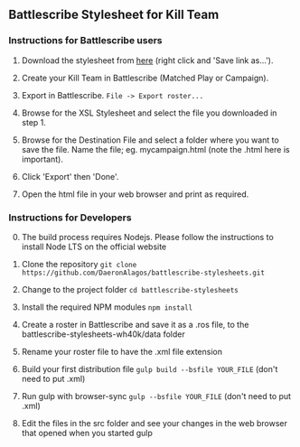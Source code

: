 ## Battlescribe Stylesheet for Kill Team

### Instructions for Battlescribe users

1. Download the stylesheet from [here](https://raw.githubusercontent.com/DaeronAlagos/battlescribe-stylesheets/master/dist/stylesheet.xsl) (right click and 'Save link as...').

2. Create your Kill Team in Battlescribe (Matched Play or Campaign).

3. Export in Battlescribe.
  `File -> Export roster...`
  
4. Browse for the XSL Stylesheet and select the file you downloaded in step 1.

5. Browse for the Destination File and select a folder where you want to save the file. Name the file; eg. mycampaign.html (note the .html here is important).

6. Click 'Export' then 'Done'.

7. Open the html file in your web browser and print as required.

### Instructions for Developers

0. The build process requires Nodejs. Please follow the instructions to install Node LTS on the official website

1. Clone the repository
  `git clone https://github.com/DaeronAlagos/battlescribe-stylesheets.git`

2. Change to the project folder `cd battlescribe-stylesheets`

3. Install the required NPM modules `npm install`

4. Create a roster in Battlescribe and save it as a .ros file, to the battlescribe-stylesheets-wh40k/data folder

5. Rename your roster file to have the .xml file extension

6. Build your first distribution file `gulp build --bsfile YOUR_FILE` (don't need to put .xml)

7. Run gulp with browser-sync `gulp --bsfile YOUR_FILE` (don't need to put .xml)

8. Edit the files in the src folder and see your changes in the web browser that opened when you started gulp